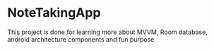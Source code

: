 # NoteTakingApp
This project is done for learning more about MVVM, Room database, android architecture components and fun purpose
